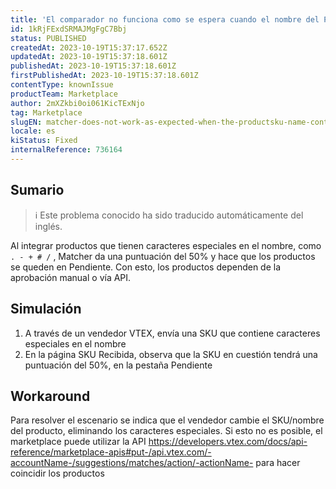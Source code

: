 ```yaml
---
title: 'El comparador no funciona como se espera cuando el nombre del Producto/SKU contiene caracteres especiales'
id: 1kRjFExdSRMAJMgFgC7Bbj
status: PUBLISHED
createdAt: 2023-10-19T15:37:17.652Z
updatedAt: 2023-10-19T15:37:18.601Z
publishedAt: 2023-10-19T15:37:18.601Z
firstPublishedAt: 2023-10-19T15:37:18.601Z
contentType: knownIssue
productTeam: Marketplace
author: 2mXZkbi0oi061KicTExNjo
tag: Marketplace
slugEN: matcher-does-not-work-as-expected-when-the-productsku-name-contains-special-characters
locale: es
kiStatus: Fixed
internalReference: 736164
---
```


## Sumario

>ℹ️ Este problema conocido ha sido traducido automáticamente del inglés.


Al integrar productos que tienen caracteres especiales en el nombre, como `. - + # /` , Matcher da una puntuación del 50% y hace que los productos se queden en Pendiente. Con esto, los productos dependen de la aprobación manual o vía API.



##

## Simulación



1. A través de un vendedor VTEX, envía una SKU que contiene caracteres especiales en el nombre
2. En la página SKU Recibida, observa que la SKU en cuestión tendrá una puntuación del 50%, en la pestaña Pendiente



## Workaround


Para resolver el escenario se indica que el vendedor cambie el SKU/nombre del producto, eliminando los caracteres especiales. Si esto no es posible, el marketplace puede utilizar la API https://developers.vtex.com/docs/api-reference/marketplace-apis#put-/api.vtex.com/-accountName-/suggestions/matches/action/-actionName- para hacer coincidir los productos





